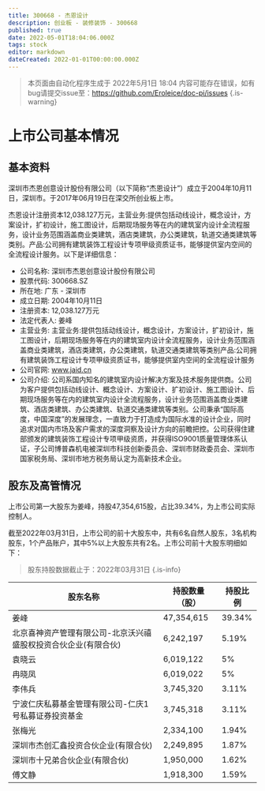 ```yaml
---
title: 300668 - 杰恩设计
description: 创业板 - 装修装饰 - 300668
published: true
date: 2022-05-01T18:04:06.000Z
tags: stock
editor: markdown
dateCreated: 2022-01-01T00:00:00.000Z
---
```


> 本页面由自动化程序生成于 2022年5月1日 18:04
> 内容可能存在错误，如有bug请提交issue至：https://github.com/Eroleice/doc-pi/issues
{.is-warning}

# 上市公司基本情况

## 基本资料

深圳市杰恩创意设计股份有限公司（以下简称“杰恩设计”）成立于2004年10月11日，深圳市。于2017年06月19日在深交所创业板上市。

杰恩设计注册资本12,038.127万元，主营业务:提供包括动线设计，概念设计，方案设计，扩初设计，施工图设计，后期现场服务等在内的建筑室内设计全流程服务，设计业务范围涵盖商业类建筑，酒店类建筑，办公类建筑，轨道交通类建筑等类别。产品:公司拥有建筑装饰工程设计专项甲级资质证书，能够提供室内空间的全流程设计服务。以下是详细信息：

- 公司名称: 深圳市杰恩创意设计股份有限公司
- 股票代码: 300668.SZ
- 所在地: 广东 - 深圳市
- 成立日期: 2004年10月11日
- 注册资本: 12,038.127万元
- 法定代表人: 姜峰
- 主营业务: 主营业务:提供包括动线设计，概念设计，方案设计，扩初设计，施工图设计，后期现场服务等在内的建筑室内设计全流程服务，设计业务范围涵盖商业类建筑，酒店类建筑，办公类建筑，轨道交通类建筑等类别产品:公司拥有建筑装饰工程设计专项甲级资质证书，能够提供室内空间的全流程设计服务
- 公司官网: www.jaid.cn
- 公司介绍: 公司系国内知名的建筑室内设计解决方案及技术服务提供商。公司为客户提供包括动线设计、概念设计、方案设计、扩初设计、施工图设计、后期现场服务等在内的建筑室内设计全流程服务，设计业务范围涵盖商业类建筑、酒店类建筑、办公类建筑、轨道交通类建筑等类别。公司秉承“国际高度，中国深度”的发展理念，一直致力于打造成为国际水准的设计企业，同时追求对国内市场及客户需求的深度洞察及设计方向的前瞻把控。公司获得住建部颁发的建筑装饰工程设计专项甲级资质，并获得ISO9001质量管理体系认证，子公司博普森机电被深圳市科技创新委员会、深圳市财政委员会、深圳市国家税务局、深圳市地方税务局认定为高新技术企业。


## 股东及高管情况

上市公司第一大股东为姜峰，持股47,354,615股，占比39.34%，为上市公司实际控制人。

截至2022年03月31日，上市公司的前十大股东中，共有6名自然人股东，3名机构股东，1个产品账户，其中5%以上大股东共有2名。上市公司前十大股东明细如下：

> 股东持股数据截止于：2022年03月31日
{.is-info}

| 股东名称 | 持股数量（股） | 持股比例 |
| --- | --- | --- |
| 姜峰 | 47,354,615 | 39.34% |
| 北京喜神资产管理有限公司-北京沃兴禧盛股权投资合伙企业(有限合伙) | 6,242,197 | 5.19% |
| 袁晓云 | 6,019,122 | 5% |
| 冉晓凤 | 6,019,022 | 5% |
| 李伟兵 | 3,745,320 | 3.11% |
| 宁波仁庆私募基金管理有限公司-仁庆1号私募证券投资基金 | 3,745,318 | 3.11% |
| 张梅光 | 2,334,100 | 1.94% |
| 深圳市杰创汇鑫投资合伙企业(有限合伙) | 2,249,895 | 1.87% |
| 深圳市十兄弟合伙企业(有限合伙) | 1,950,000 | 1.62% |
| 傅文静 | 1,918,300 | 1.59% |




